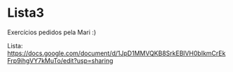 # Lista3
Exercícios pedidos pela Mari :)

Lista: https://docs.google.com/document/d/1JpD1MMVQKB8SrkEBlVH0bIkmCrEkFrp9ihgVY7kMuTo/edit?usp=sharing
